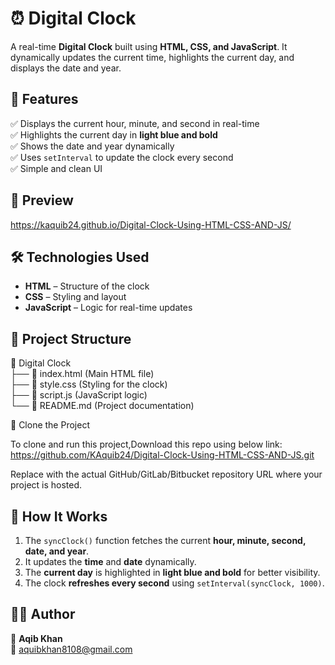 # ⏰ Digital Clock  

A real-time **Digital Clock** built using **HTML, CSS, and JavaScript**. It dynamically updates the current time, highlights the current day, and displays the date and year.  

## 🎯 Features  

✅ Displays the current hour, minute, and second in real-time  
✅ Highlights the current day in **light blue and bold**  
✅ Shows the date and year dynamically  
✅ Uses `setInterval` to update the clock every second  
✅ Simple and clean UI  

## 📸 Preview  

https://kaquib24.github.io/Digital-Clock-Using-HTML-CSS-AND-JS/

## 🛠️ Technologies Used  

- **HTML** – Structure of the clock  
- **CSS** – Styling and layout  
- **JavaScript** – Logic for real-time updates  

## 📂 Project Structure  

📁 Digital Clock  
 ├── 📄 index.html  (Main HTML file)  
 ├── 🎨 style.css  (Styling for the clock)  
 ├── 🎯 script.js  (JavaScript logic)  
 └── 📄 README.md  (Project documentation)  

🔗 Clone the Project

To clone and run this project,Download this repo using below link:
https://github.com/KAquib24/Digital-Clock-Using-HTML-CSS-AND-JS.git

Replace <your-repository-link> with the actual GitHub/GitLab/Bitbucket repository URL where your project is hosted.

## 🚀 How It Works  

1. The `syncClock()` function fetches the current **hour, minute, second, date, and year**.  
2. It updates the **time** and **date** dynamically.  
3. The **current day** is highlighted in **light blue and bold** for better visibility.  
4. The clock **refreshes every second** using `setInterval(syncClock, 1000)`.  

## 👨‍💻 Author  

📌 **Aqib Khan**  
📧 [aquibkhan8108@gmail.com](mailto:aquibkhan8108@gmail.com)  
